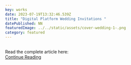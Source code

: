 ```yaml
---
key: works
date: 2023-07-19T13:32:46.539Z
title: "Digital Platform Wedding Invitations "
datePublished: NN
featuredImage: ../../static/assets/cover-wedding-1-.png
category: featured
---
```

<br/>
Read the complete article here:
<br/>
<a type="button" href="https://bit.ly/3XKlwLC" target="_blank"  class="py-3 px-6 bg-gray-900 text-white rounded-2xl text-base font-semibold transition delay-50 duration-300">Continue Reading</a>
</center>